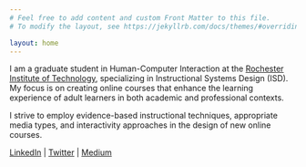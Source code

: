 ```yaml
---
# Feel free to add content and custom Front Matter to this file.
# To modify the layout, see https://jekyllrb.com/docs/themes/#overriding-theme-defaults

layout: home
---
```


I am a graduate student in Human-Computer Interaction at the [Rochester Institute of Technology][RIT], specializing in Instructional Systems Design (ISD). My focus is on creating online courses that enhance the learning experience of adult learners in both academic and professional contexts. 

I strive to employ evidence-based instructional techniques, appropriate media types, and interactivity approaches in the design of new online courses.

[LinkedIn][linkedin] \| [Twitter][twitter] \| [Medium][medium]

[RIT]: https://www.rit.edu/
[linkedin]: https://www.linkedin.com/in/nataliaeg
[twitter]: https://twitter.com/verrynatalia
[medium]: https://medium.com/@verrynatalia